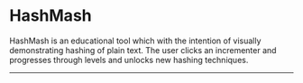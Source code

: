 # HashMash

HashMash is an educational tool which with the intention of visually demonstrating hashing of plain text. The user clicks an incrementer and progresses through levels and unlocks new hashing techniques.

___

